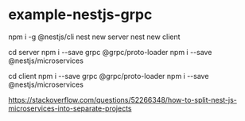 # example-nestjs-grpc

npm i -g @nestjs/cli
nest new server
nest new client

cd server
npm i --save grpc @grpc/proto-loader
npm i --save @nestjs/microservices

cd client
npm i --save grpc @grpc/proto-loader
npm i --save @nestjs/microservices


https://stackoverflow.com/questions/52266348/how-to-split-nest-js-microservices-into-separate-projects
